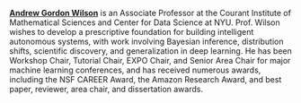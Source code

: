 **[Andrew Gordon Wilson](https://cims.nyu.edu/~andrewgw/)** is an Associate Professor at the Courant Institute of Mathematical Sciences and Center for Data Science at NYU. Prof. Wilson wishes to develop a prescriptive foundation for building intelligent autonomous systems, with work involving Bayesian inference, distribution shifts, scientific discovery, and generalization in deep learning. He has been Workshop Chair, Tutorial Chair, EXPO Chair, and Senior Area Chair for major machine learning conferences, and has received numerous awards, including the NSF CAREER Award, the Amazon Research Award, and best paper, reviewer, area chair, and dissertation awards.